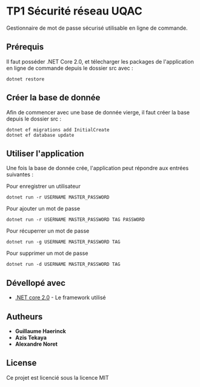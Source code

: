# TP1 Sécurité réseau UQAC

Gestionnaire de mot de passe sécurisé utilisable en ligne de commande.

## Prérequis

Il faut posséder .NET Core 2.0, et télecharger les packages de l'application en ligne de commande depuis le dossier src avec :
```
dotnet restore
```

## Créer la base de donnée

Afin de commencer avec une base de donnée vierge, il faut créer la base depuis le dossier src :

```
dotnet ef migrations add InitialCreate
dotnet ef database update
```

## Utiliser l'application

Une fois la base de donnée crée, l'application peut répondre aux entrées suivantes :

Pour enregistrer un utilisateur
```
dotnet run -r USERNAME MASTER_PASSWORD
```

Pour ajouter un mot de passe
```
dotnet run -r USERNAME MASTER_PASSWORD TAG PASSWORD
```

Pour récuperrer un mot de passe
```
dotnet run -g USERNAME MASTER_PASSWORD TAG
```

Pour supprimer un mot de passe
```
dotnet run -d USERNAME MASTER_PASSWORD TAG
```

## Dévellopé avec

* [.NET core 2.0](https://www.microsoft.com/net/learn/get-started/windows) - Le framework utilisé

## Autheurs

* **Guillaume Haerinck** 
* **Azis Tekaya**
* **Alexandre Noret**

## License

Ce projet est licencié sous la licence MIT